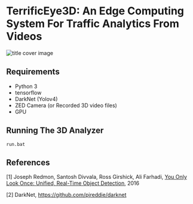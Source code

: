 # TerrificEye3D: An Edge Computing System For Traffic Analytics From Videos

![title cover image](TerrificEye3D.gif)


## Requirements

* Python 3
* tensorflow
* DarkNet (Yolov4)
* ZED Camera (or Recorded 3D video files)
* GPU



## Running The 3D Analyzer

```
run.bat

```

## References

[1] Joseph Redmon, Santosh Divvala, Ross Girshick, Ali Farhadi, [You Only Look Once: Unified, Real-Time Object Detection](https://arxiv.org/abs/1506.02640), 2016 

[2] DarkNet, https://github.com/pjreddie/darknet


